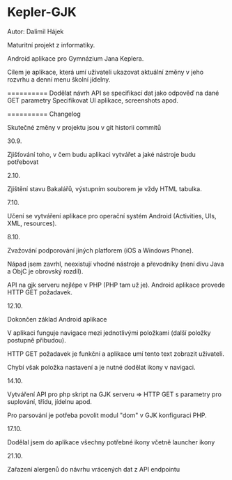 Kepler-GJK
==========

Autor: Dalimil Hájek

Maturitní projekt z informatiky.

Android aplikace pro Gymnázium Jana Keplera. 

Cílem je aplikace, která umí uživateli ukazovat aktuální změny v jeho rozvrhu a denní menu školní jídelny.

==========
Dodělat návrh API se specifikací dat jako odpověď na dané GET parametry
Specifikovat UI aplikace, screenshots apod.

==========
Changelog

Skutečné změny v projektu jsou v git historii commitů

30.9. 

Zjišťování toho, v čem budu aplikaci vytvářet a jaké nástroje budu potřebovat

2.10.

Zjištění stavu Bakalářů, výstupním souborem je vždy HTML tabulka.

7.10.

Učení se vytváření aplikace pro operační systém Android (Activities, UIs, XML, resources).

8.10.

Zvažování podporování jiných platforem (iOS a Windows Phone).

Nápad jsem zavrhl, neexistují vhodné nástroje a převodníky (není divu Java a ObjC je obrovský rozdíl).

API na gjk serveru nejlépe v PHP (PHP tam už je). Android aplikace provede HTTP GET požadavek.

12.10.

Dokončen základ Android aplikace

V aplikaci funguje navigace mezi jednotlivými položkami (další položky postupně přibudou).

HTTP GET požadavek je funkční a aplikace umí tento text zobrazit uživateli.

Chybí však položka nastavení a je nutné dodělat ikony v navigaci.

14.10.

Vytváření API pro php skript na GJK serveru => HTTP GET s parametry pro suplování, třídu, jídelnu apod.

Pro parsování je potřeba povolit modul "dom" v GJK konfiguraci PHP.


17.10.

Dodělal jsem do aplikace všechny potřebné ikony včetně launcher ikony

21.10.

Zařazení alergenů do návrhu vrácených dat z API endpointu
